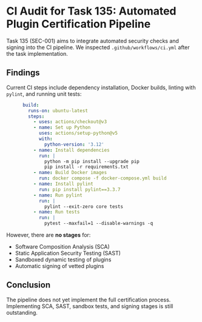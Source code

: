 # CI Audit for Task 135: Automated Plugin Certification Pipeline

Task 135 (SEC-001) aims to integrate automated security checks and signing into the CI pipeline. We inspected `.github/workflows/ci.yml` after the task implementation.

## Findings

Current CI steps include dependency installation, Docker builds, linting with `pylint`, and running unit tests:

```yaml
      build:
        runs-on: ubuntu-latest
        steps:
          - uses: actions/checkout@v3
          - name: Set up Python
            uses: actions/setup-python@v5
            with:
              python-version: '3.12'
          - name: Install dependencies
            run: |
              python -m pip install --upgrade pip
              pip install -r requirements.txt
          - name: Build Docker images
            run: docker compose -f docker-compose.yml build
          - name: Install pylint
            run: pip install pylint==3.3.7
          - name: Run pylint
            run: |
              pylint --exit-zero core tests
          - name: Run tests
            run: |
              pytest --maxfail=1 --disable-warnings -q
```

However, there are **no stages** for:

- Software Composition Analysis (SCA)
- Static Application Security Testing (SAST)
- Sandboxed dynamic testing of plugins
- Automatic signing of vetted plugins

## Conclusion

The pipeline does not yet implement the full certification process. Implementing SCA, SAST, sandbox tests, and signing stages is still outstanding.
